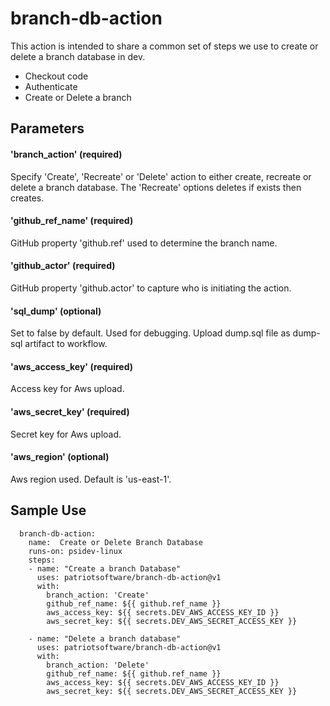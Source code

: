 # branch-db-action

This action is intended to share a common set of steps we use to
create or delete a branch database in dev.

- Checkout code
- Authenticate
- Create or Delete a branch

## Parameters

#### 'branch_action' (required)
Specify 'Create', 'Recreate' or 'Delete' action to either create, recreate or delete a branch database. The 'Recreate' options deletes if exists then creates.

#### 'github_ref_name' (required)
GitHub property 'github.ref' used to determine the branch name.

#### 'github_actor' (required)
GitHub property 'github.actor' to capture who is initiating the action.

#### 'sql_dump' (optional)
Set to false by default. Used for debugging. Upload dump.sql file as dump-sql artifact to workflow.

#### 'aws_access_key' (required)
Access key for Aws upload.

#### 'aws_secret_key' (required)
Secret key for Aws upload.

#### 'aws_region' (optional)
Aws region used. Default is 'us-east-1'.

## Sample Use

```
  branch-db-action: 
    name:  Create or Delete Branch Database
    runs-on: psidev-linux
    steps:
    - name: "Create a branch Database"
      uses: patriotsoftware/branch-db-action@v1
      with:
        branch_action: 'Create'
        github_ref_name: ${{ github.ref_name }}
        aws_access_key: ${{ secrets.DEV_AWS_ACCESS_KEY_ID }}
        aws_secret_key: ${{ secrets.DEV_AWS_SECRET_ACCESS_KEY }}

    - name: "Delete a branch database"
      uses: patriotsoftware/branch-db-action@v1
      with:
        branch_action: 'Delete'
        github_ref_name: ${{ github.ref_name }}
        aws_access_key: ${{ secrets.DEV_AWS_ACCESS_KEY_ID }}
        aws_secret_key: ${{ secrets.DEV_AWS_SECRET_ACCESS_KEY }}
```

